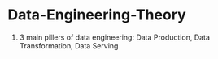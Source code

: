 # Data-Engineering-Theory
1) 3 main pillers of data engineering: Data Production, Data Transformation, Data Serving
